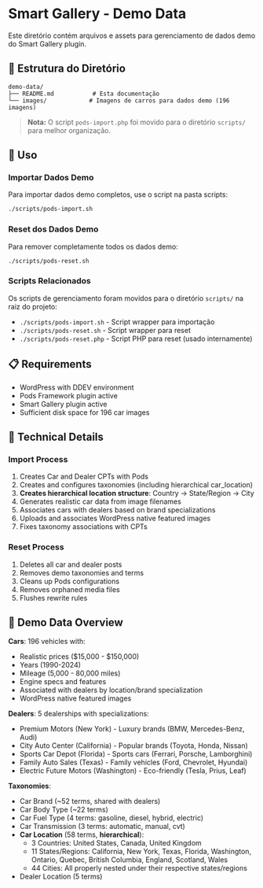 # Smart Gallery - Demo Data

Este diretório contém arquivos e assets para gerenciamento de dados demo do Smart Gallery plugin.

## 📁 Estrutura do Diretório

```
demo-data/
├── README.md           # Esta documentação
└── images/            # Imagens de carros para dados demo (196 imagens)
```

> **Nota:** O script `pods-import.php` foi movido para o diretório `scripts/` para melhor organização.

## 🚀 Uso

### Importar Dados Demo

Para importar dados demo completos, use o script na pasta scripts:

```bash
./scripts/pods-import.sh
```

### Reset dos Dados Demo

Para remover completamente todos os dados demo:

```bash
./scripts/pods-reset.sh
```

### Scripts Relacionados

Os scripts de gerenciamento foram movidos para o diretório `scripts/` na raiz do projeto:
- `./scripts/pods-import.sh` - Script wrapper para importação
- `./scripts/pods-reset.sh` - Script wrapper para reset  
- `./scripts/pods-reset.php` - Script PHP para reset (usado internamente)

## 📋 Requirements

- WordPress with DDEV environment
- Pods Framework plugin active
- Smart Gallery plugin active
- Sufficient disk space for 196 car images

## 🔧 Technical Details

### Import Process
1. Creates Car and Dealer CPTs with Pods
2. Creates and configures taxonomies (including hierarchical car_location)
3. **Creates hierarchical location structure**: Country → State/Region → City
4. Generates realistic car data from image filenames
5. Associates cars with dealers based on brand specializations
6. Uploads and associates WordPress native featured images
7. Fixes taxonomy associations with CPTs

### Reset Process
1. Deletes all car and dealer posts
2. Removes demo taxonomies and terms
3. Cleans up Pods configurations
4. Removes orphaned media files
5. Flushes rewrite rules

## 🎯 Demo Data Overview

**Cars**: 196 vehicles with:
- Realistic prices ($15,000 - $150,000)
- Years (1990-2024)
- Mileage (5,000 - 80,000 miles)
- Engine specs and features
- Associated with dealers by location/brand specialization
- WordPress native featured images

**Dealers**: 5 dealerships with specializations:
- Premium Motors (New York) - Luxury brands (BMW, Mercedes-Benz, Audi)
- City Auto Center (California) - Popular brands (Toyota, Honda, Nissan)
- Sports Car Depot (Florida) - Sports cars (Ferrari, Porsche, Lamborghini)  
- Family Auto Sales (Texas) - Family vehicles (Ford, Chevrolet, Hyundai)
- Electric Future Motors (Washington) - Eco-friendly (Tesla, Prius, Leaf)

**Taxonomies**:
- Car Brand (~52 terms, shared with dealers)
- Car Body Type (~22 terms)
- Car Fuel Type (4 terms: gasoline, diesel, hybrid, electric)
- Car Transmission (3 terms: automatic, manual, cvt)
- **Car Location** (58 terms, **hierarchical**):
  - 3 Countries: United States, Canada, United Kingdom
  - 11 States/Regions: California, New York, Texas, Florida, Washington, Ontario, Quebec, British Columbia, England, Scotland, Wales
  - 44 Cities: All properly nested under their respective states/regions
- Dealer Location (5 terms)
